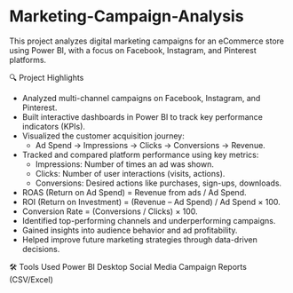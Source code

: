 # Marketing-Campaign-Analysis
This project analyzes digital marketing campaigns for an eCommerce store using Power BI, with a focus on Facebook, Instagram, and Pinterest platforms.

🔍 Project Highlights
- Analyzed multi-channel campaigns on Facebook, Instagram, and Pinterest.
- Built interactive dashboards in Power BI to track key performance indicators (KPIs).
- Visualized the customer acquisition journey:
    - Ad Spend → Impressions → Clicks → Conversions → Revenue.
- Tracked and compared platform performance using key metrics:
    - Impressions: Number of times an ad was shown.
    - Clicks: Number of user interactions (visits, actions).
    - Conversions: Desired actions like purchases, sign-ups, downloads.
- ROAS (Return on Ad Spend) = Revenue from ads / Ad Spend.
- ROI (Return on Investment) = (Revenue – Ad Spend) / Ad Spend × 100.
- Conversion Rate = (Conversions / Clicks) × 100.
- Identified top-performing channels and underperforming campaigns.
- Gained insights into audience behavior and ad profitability.
- Helped improve future marketing strategies through data-driven decisions.

🛠 Tools Used
Power BI Desktop
Social Media Campaign Reports (CSV/Excel)
